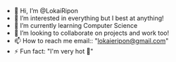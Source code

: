 - 👋 Hi, I’m @LokaiRipon
- 👀 I’m interested in everything but I best at anything!
- 🌱 I’m currently learning Computer Science
- 💞️ I’m looking to collaborate on projects and work too!
- 📫 How to reach me email:: "lokaieripon@gmail.com"
- ⚡ Fun fact: "I'm very hot 👀"

<!---
LokaiRipon/LokaiRipon is a ✨ special ✨ repository because its `README.md` (this file) appears on your GitHub profile.
You can click the Preview link to take a look at your changes.
--->
